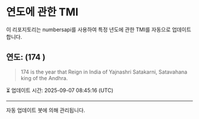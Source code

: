 
# 연도에 관한 TMI

이 리포지토리는 numbersapi를 사용하여 특정 년도에 관한 TMI를 자동으로 업데이트합니다.

## 연도: (174 )
> 174 is the year that Reign in India of Yajnashri Satakarni, Satavahana king of the Andhra.

⏳ 업데이트 시간: 2025-09-07 08:45:16 (UTC)

---
자동 업데이트 봇에 의해 관리됩니다.
